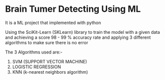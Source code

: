 # Brain Tumer Detecting Using ML
It is a ML project that implemented with python 

Using the SciKit-Learn (SKLearn) library to train the model with a given data and achieving a score 98 - 99 % accuracy rate and applying 3 different algorithms to make sure there is no error 

The 3 Algorithms used are:-
<ol>
  <li>SVM (SUPPORT VECTOR MACHINE)</li>
  <li>LOGISTIC REGRESSION</li>
  <li>KNN (k-nearest neighbors algorithm)</li>
</ol>
